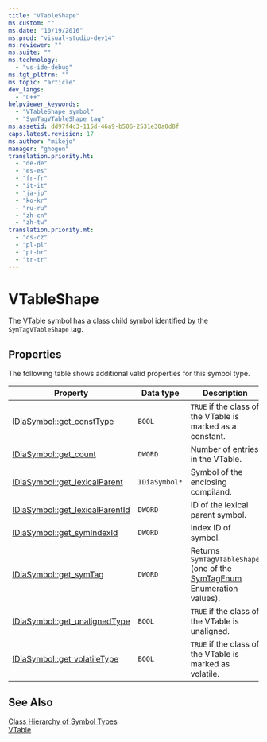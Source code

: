 ```yaml
---
title: "VTableShape"
ms.custom: ""
ms.date: "10/19/2016"
ms.prod: "visual-studio-dev14"
ms.reviewer: ""
ms.suite: ""
ms.technology: 
  - "vs-ide-debug"
ms.tgt_pltfrm: ""
ms.topic: "article"
dev_langs: 
  - "C++"
helpviewer_keywords: 
  - "VTableShape symbol"
  - "SymTagVTableShape tag"
ms.assetid: dd97f4c3-115d-46a9-b506-2531e30a0d8f
caps.latest.revision: 17
ms.author: "mikejo"
manager: "ghogen"
translation.priority.ht: 
  - "de-de"
  - "es-es"
  - "fr-fr"
  - "it-it"
  - "ja-jp"
  - "ko-kr"
  - "ru-ru"
  - "zh-cn"
  - "zh-tw"
translation.priority.mt: 
  - "cs-cz"
  - "pl-pl"
  - "pt-br"
  - "tr-tr"
---
```

# VTableShape
The [VTable](../debug-interface-access/vtable.md) symbol has a class child symbol identified by the `SymTagVTableShape` tag.  
  
## Properties  
 The following table shows additional valid properties for this symbol type.  
  
|Property|Data type|Description|  
|--------------|---------------|-----------------|  
|[IDiaSymbol::get_constType](../debug-interface-access/idiasymbol--get_consttype.md)|`BOOL`|`TRUE` if the class of the VTable is marked as a constant.|  
|[IDiaSymbol::get_count](../debug-interface-access/idiasymbol--get_count.md)|`DWORD`|Number of entries in the VTable.|  
|[IDiaSymbol::get_lexicalParent](../debug-interface-access/idiasymbol--get_lexicalparent.md)|`IDiaSymbol*`|Symbol of the enclosing compiland.|  
|[IDiaSymbol::get_lexicalParentId](../debug-interface-access/idiasymbol--get_lexicalparentid.md)|`DWORD`|ID of the lexical parent symbol.|  
|[IDiaSymbol::get_symIndexId](../debug-interface-access/idiasymbol--get_symindexid.md)|`DWORD`|Index ID of symbol.|  
|[IDiaSymbol::get_symTag](../debug-interface-access/idiasymbol--get_symtag.md)|`DWORD`|Returns `SymTagVTableShape` (one of the [SymTagEnum Enumeration](../debug-interface-access/symtagenum.md) values).|  
|[IDiaSymbol::get_unalignedType](../debug-interface-access/idiasymbol--get_unalignedtype.md)|`BOOL`|`TRUE` if the class of the VTable is unaligned.|  
|[IDiaSymbol::get_volatileType](../debug-interface-access/idiasymbol--get_volatiletype.md)|`BOOL`|`TRUE` if the class of the VTable is marked as volatile.|  
  
## See Also  
 [Class Hierarchy of Symbol Types](../debug-interface-access/class-hierarchy-of-symbol-types.md)   
 [VTable](../debug-interface-access/vtable.md)